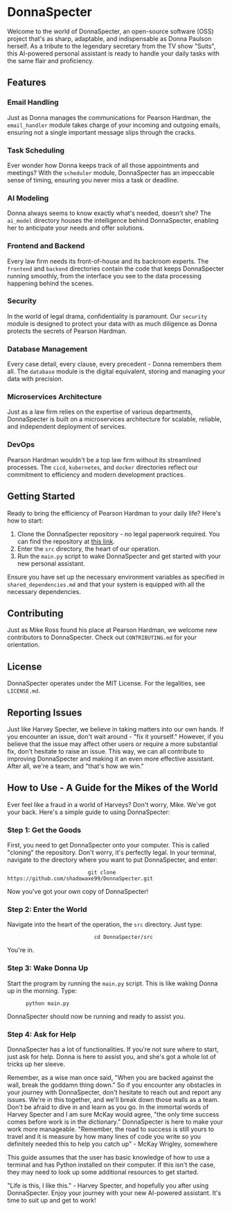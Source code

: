 # DonnaSpecter

Welcome to the world of DonnaSpecter, an open-source software (OSS) project that's as sharp, adaptable, and indispensable as Donna Paulson herself. As a tribute to the legendary secretary from the TV show "Suits", this AI-powered personal assistant is ready to handle your daily tasks with the same flair and proficiency.

## Features

### Email Handling

Just as Donna manages the communications for Pearson Hardman, the `email_handler` module takes charge of your incoming and outgoing emails, ensuring not a single important message slips through the cracks.

### Task Scheduling

Ever wonder how Donna keeps track of all those appointments and meetings? With the `scheduler` module, DonnaSpecter has an impeccable sense of timing, ensuring you never miss a task or deadline.

### AI Modeling

Donna always seems to know exactly what's needed, doesn't she? The `ai_model` directory houses the intelligence behind DonnaSpecter, enabling her to anticipate your needs and offer solutions.

### Frontend and Backend

Every law firm needs its front-of-house and its backroom experts. The `frontend` and `backend` directories contain the code that keeps DonnaSpecter running smoothly, from the interface you see to the data processing happening behind the scenes.

### Security

In the world of legal drama, confidentiality is paramount. Our `security` module is designed to protect your data with as much diligence as Donna protects the secrets of Pearson Hardman.

### Database Management

Every case detail, every clause, every precedent - Donna remembers them all. The `database` module is the digital equivalent, storing and managing your data with precision.

### Microservices Architecture

Just as a law firm relies on the expertise of various departments, DonnaSpecter is built on a microservices architecture for scalable, reliable, and independent deployment of services.

### DevOps

Pearson Hardman wouldn't be a top law firm without its streamlined processes. The `cicd`, `kubernetes`, and `docker` directories reflect our commitment to efficiency and modern development practices.

## Getting Started

Ready to bring the efficiency of Pearson Hardman to your daily life? Here's how to start:

1. Clone the DonnaSpecter repository - no legal paperwork required. You can find the repository at [this link](https://github.com/shadowaxe99/DonnaSpecter).
2. Enter the `src` directory, the heart of our operation.
3. Run the `main.py` script to wake DonnaSpecter and get started with your new personal assistant.

Ensure you have set up the necessary environment variables as specified in `shared_dependencies.md` and that your system is equipped with all the necessary dependencies.

## Contributing

Just as Mike Ross found his place at Pearson Hardman, we welcome new contributors to DonnaSpecter. Check out `CONTRIBUTING.md` for your orientation.

## License

DonnaSpecter operates under the MIT License. For the legalities, see `LICENSE.md`.

## Reporting Issues

Just like Harvey Specter, we believe in taking matters into our own hands. If you encounter an issue, don't wait around - "fix it yourself." However, if you believe that the issue may affect other users or require a more substantial fix, don't hesitate to raise an issue. This way, we can all contribute to improving DonnaSpecter and making it an even more effective assistant. After all, we're a team, and "that's how we win."

## How to Use - A Guide for the Mikes of the World

Ever feel like a fraud in a world of Harveys? Don't worry, Mike. We've got your back. Here's a simple guide to using DonnaSpecter:


### Step 1: Get the Goods
First, you need to get DonnaSpecter onto your computer. This is called "cloning" the repository. Don't worry, it's perfectly legal. In your terminal, navigate to the directory where you want to put DonnaSpecter, and enter:
                             
                              git clone https://github.com/shadowaxe99/DonnaSpecter.git
                            
Now you've got your own copy of DonnaSpecter!

### Step 2: Enter the World
Navigate into the heart of the operation, the `src` directory. Just type:

                                cd DonnaSpecter/src

You're in.

### Step 3: Wake Donna Up
Start the program by running the `main.py` script. This is like waking Donna up in the morning. Type:

          python main.py

DonnaSpecter should now be running and ready to assist you.

### Step 4: Ask for Help
DonnaSpecter has a lot of functionalities. If you're not sure where to start, just ask for help. Donna is here to assist you, and she's got a whole lot of tricks up her sleeve.

Remember, as a wise man once said, "When you are backed against the wall, break the goddamn thing down." So if you encounter any obstacles in your journey with DonnaSpecter, don't hesitate to reach out and report any issues. We're in this together, and we'll break down those walls as a team. Don't be afraid to dive in and learn as you go. In the immortal words of Harvey Specter and I am sure McKay would agree, "the only time success comes before work is in the dictionary." DonnaSpecter is here to make your work more manageable. "Remember, the road to success is still yours to travel and it is measure by how many lines of code you write so you definitely needed this to help you catch up" - McKay Wrigley, somewhere

This guide assumes that the user has basic knowledge of how to use a terminal and has Python installed on their computer. If this isn't the case, they may need to look up some additional resources to get started.

"Life is this, I like this." - Harvey Specter, and hopefully you after using DonnaSpecter. Enjoy your journey with your new AI-powered assistant. It's time to suit up and get to work!
